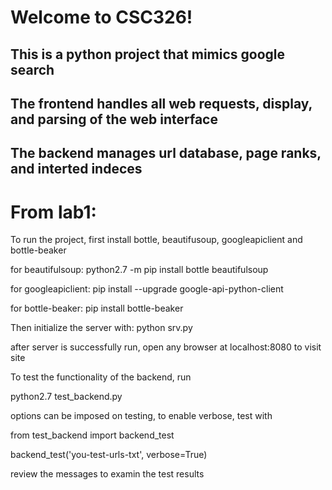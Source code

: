 # Welcome to CSC326!

## This is a python project that mimics google search

## The frontend handles all web requests, display, and parsing of the web interface

## The backend manages url database, page ranks, and interted indeces











# From lab1:
To run the project, first install bottle, beautifusoup, googleapiclient and bottle-beaker

for beautifulsoup:
python2.7 -m pip install bottle beautifulsoup

for googleapiclient:
pip install --upgrade google-api-python-client

for bottle-beaker:
pip install bottle-beaker

Then initialize the server with:
python srv.py

after server is successfully run, open any browser at localhost:8080 to visit site


To test the functionality of the backend, run

python2.7 test_backend.py

options can be imposed on testing, to enable verbose, test with

from test_backend import backend_test

backend_test('you-test-urls-txt', verbose=True)

review the messages to examin the test results

